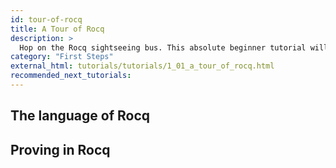 ```yaml
---
id: tour-of-rocq
title: A Tour of Rocq
description: >
  Hop on the Rocq sightseeing bus. This absolute beginner tutorial will drive you through the marvels and wonders of the Rocq Prover.
category: "First Steps"
external_html: tutorials/tutorials/1_01_a_tour_of_rocq.html
recommended_next_tutorials:
---
```


## The language of Rocq

## Proving in Rocq

